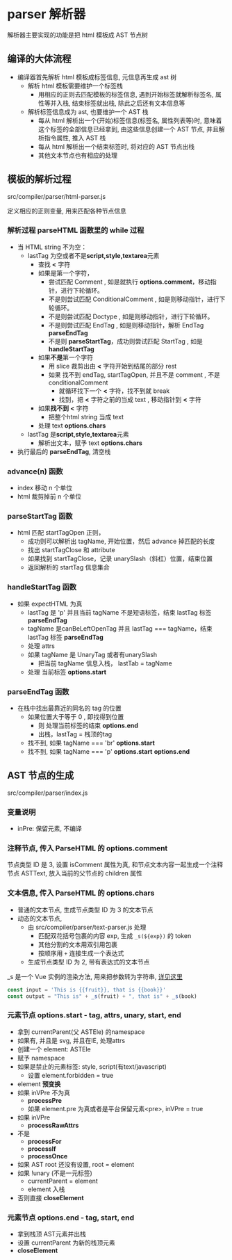 # parser 解析器

解析器主要实现的功能是把 html 模板成 AST 节点树

## 编译的大体流程

- 编译器首先解析 html 模板成标签信息, 元信息再生成 ast 树
  - 解析 html 模板需要维护一个标签栈
    - 用相应的正则去匹配模板的标签信息, 遇到开始标签就解析标签名, 属性等并入栈, 结束标签就出栈, 除此之后还有文本信息等
  - 解析标签信息成为 ast, 也要维护一个 AST 栈
    - 每从 html 解析出一个(开始)标签信息(标签名, 属性列表等)时, 意味着这个标签的全部信息已经拿到, 由这些信息创建一个 AST 节点, 并且解析指令属性, 推入 AST 栈
    - 每从 html 解析出一个结束标签时, 将对应的 AST 节点出栈
    - 其他文本节点也有相应的处理

## 模板的解析过程

src/compiler/parser/html-parser.js

定义相应的正则变量, 用来匹配各种节点信息

### 解析过程 parseHTML 函数里的 while 过程
- 当 HTML string 不为空：
  - lastTag 为空或者不是**script,style,textarea**元素
    - 查找 **<** 字符
    - 如果是第一个字符，
      - 尝试匹配 Comment ,  如是就执行 **options.comment**，移动指针，进行下轮循环。
      - 不是则尝试匹配 ConditionalComment ,  如是则移动指针，进行下轮循环。
      - 不是则尝试匹配 Doctype ,  如是则移动指针，进行下轮循环。
      - 不是则尝试匹配 EndTag ,  如是则移动指针，解析 EndTag **parseEndTag**
      - 不是则 **parseStartTag**，成功则尝试匹配 StartTag , 如是 **handleStartTag**
    - 如果**不是**第一个字符
      - 用 slice 裁剪出由 **<** 字符开始到结尾的部分 rest 
      - 如果 找不到 endTag, startTagOpen, 并且不是 comment , 不是 conditionalComment
        - 就循环找下一个 **<** 字符，找不到就 break
        - 找到，把 **<** 字符之前的当成 text , 移动指针到 **<** 字符
    - 如果**找不到** **<** 字符
      - 把整个html string 当成 text
    - 处理 text **options.chars**
  - lastTag 是**script,style,textarea**元素
    - 解析出文本，赋予 text **options.chars**
- 执行最后的 **parseEndTag**, 清空栈

### advance(n) 函数
- index 移动 n 个单位
- html 裁剪掉前 n 个单位

### parseStartTag 函数
- html 匹配 startTagOpen 正则，
  - 成功则可以解析出 tagName, 开始位置，然后 advance 掉匹配的长度
  - 找出 startTagClose 和 attribute
  - 如果找到 startTagClose，记录 unarySlash（斜杠）位置，结束位置
  - 返回解析的 startTag 信息集合

### handleStartTag 函数

- 如果 expectHTML 为真
  - lastTag 是 'p' 并且当前 tagName 不是短语标签，结束 lastTag 标签 **parseEndTag**
  - tagName 是canBeLeftOpenTag 并且 lastTag === tagName，结束 lastTag 标签 **parseEndTag**
  - 处理 attrs
  - 如果 tagName 是 UnaryTag 或者有unarySlash
    - 把当前 tagName 信息入栈， lastTab = tagName
  - 处理 当前标签 **options.start**

### parseEndTag 函数

- 在栈中找出最靠近的同名的 tag 的位置
  - 如果位置大于等于 0 , 即找得到位置
    - 则 处理当前标签的结束 **options.end**
    - 出栈，lastTag = 栈顶的tag
  - 找不到, 如果 tagName === 'br'  **options.start**
  - 找不到, 如果 tagName === 'p'  **options.start** **options.end**


## AST 节点的生成

src/compiler/parser/index.js

### 变量说明

- inPre: 保留元素, 不编译

### 注释节点, 传入 ParseHTML 的 options.comment

节点类型 ID 是 3, 设置 isComment 属性为真, 和节点文本内容一起生成一个注释节点 ASTText, 放入当前的父节点的 children 属性


### 文本信息, 传入 ParseHTML 的 options.chars

- 普通的文本节点, 生成节点类型 ID 为 3 的文本节点
- 动态的文本节点, 
  - 由 src/compiler/parser/text-parser.js 处理
    - 匹配双花括号包裹的内容 exp, 生成 `_s(${exp})` 的 token
    - 其他分割的文本用双引用包裹
    - 按顺序用 `+` 连接生成一个表达式
  - 生成节点类型 ID 为 2, 带有表达式的文本节点

_s 是一个 Vue 实例的渲染方法, 用来把参数转为字符串, [详见这里](../../04-options-dom/03-render.md)

```js
const input = 'This is {{fruit}}, that is {{book}}'
const output = "This is" + _s(fruit) + ", that is" + _s(book)
```

### 元素节点 options.start - tag, attrs, unary, start, end

- 拿到 currentParent(父 ASTEle) 的namespace
- 如果有, 并且是 svg, 并且在IE, 处理attrs
- 创建一个 element: ASTEle
- 赋予 namespace
- 如果是禁止的元素标签: style, script(有text/javascript)
  - 设置 element.forbidden = true
- element **预变换**
- 如果 inVPre 不为真
  -  **processPre**
  - 如果 element.pre 为真或者是平台保留元素\<pre>, inVPre = true
- 如果 inVPre
  - **processRawAttrs**
- 不是
  - **processFor**
  - **processIf**
  - **processOnce**
- 如果 AST root 还没有设置, root = element
- 如果 !unary (不是一元标签)
  - currentParent = element
  - element 入栈
- 否则直接 **closeElement**

### 元素节点 options.end - tag, start, end

- 拿到栈顶 AST元素并出栈
- 设置 currentParent 为新的栈顶元素
- **closeElement**
